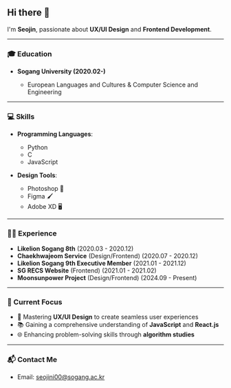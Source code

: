 ## Hi there 👋

I'm **Seojin**, passionate about **UX/UI Design** and **Frontend Development**.  

---

### 🎓 Education

- **Sogang University (2020.02-)**
   
  - European Languages and Cultures & Computer Science and Engineering

---

### 💻 Skills

- **Programming Languages**:  
  - Python   
  - C  
  - JavaScript 
    
- **Design Tools**:  
  - Photoshop 🎨
  - Figma 🖌️
  - Adobe XD 🖥️

---

### 👨‍💼 Experience

- **Likelion Sogang 8th** (2020.03 - 2020.12)  
- **Chaekhwajeom Service** (Design/Frontend) (2020.07 - 2020.12)  
- **Likelion Sogang 9th Executive Member** (2021.01 - 2021.12)  
- **SG RECS Website** (Frontend) (2021.01 - 2021.02)  
- **Moonsunpower Project** (Design/Frontend) (2024.09 - Present)

---

### 🚀 Current Focus

- 🔧 Mastering **UX/UI Design** to create seamless user experiences  
- 📚 Gaining a comprehensive understanding of **JavaScript** and **React.js**  
- 🌐 Enhancing problem-solving skills through **algorithm studies**

---

### 📬 Contact Me

- Email: [seojini00@sogang.ac.kr](mailto:seojini00@sogang.ac.kr)  



